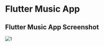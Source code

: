 # Flutter Music App

## Flutter Music App Screenshot

![1](https://github.com/hamimahamedornab/music/assets/75578573/251ead4a-ec16-4094-91d9-ccf16637db53)
